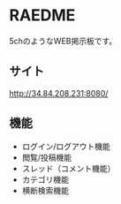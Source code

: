 # RAEDME

5chのようなWEB掲示板です。

## サイト

http://34.84.208.231:8080/


## 機能

- ログイン/ログアウト機能
- 閲覧/投稿機能
- スレッド（コメント機能）
- カテゴリ機能
- 横断検索機能